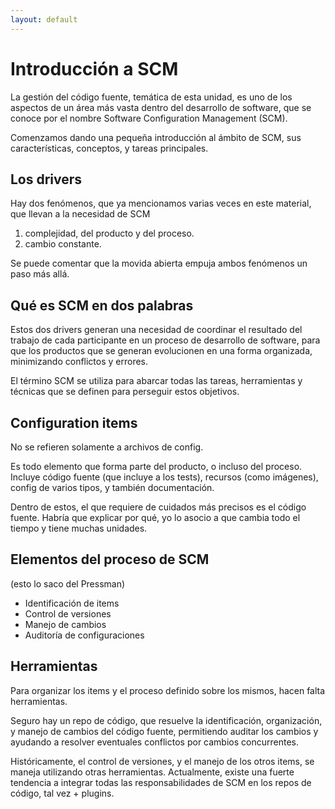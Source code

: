 ```yaml
---
layout: default
---
```


# Introducción a SCM
La gestión del código fuente, temática de esta unidad, es uno de los aspectos de un área más vasta dentro del desarrollo de software, que se conoce por el nombre Software Configuration Management (SCM).

Comenzamos dando una pequeña introducción al ámbito de SCM, sus características, conceptos, y tareas principales.


## Los drivers
Hay dos fenómenos, que ya mencionamos varias veces en este material, que llevan a la necesidad de SCM
1. complejidad, del producto y del proceso.
1. cambio constante.

Se puede comentar que la movida abierta empuja ambos fenómenos un paso más allá.


## Qué es SCM en dos palabras
Estos dos drivers generan una necesidad de coordinar el resultado del trabajo de cada participante en un proceso de desarrollo de software, para que los productos que se generan evolucionen en una forma organizada, minimizando conflictos y errores.

El término SCM se utiliza para abarcar todas las tareas, herramientas y técnicas que se definen para perseguir estos objetivos.


## Configuration items
No se refieren solamente a archivos de config. 

Es todo elemento que forma parte del producto, o incluso del proceso. 
Incluye código fuente (que incluye a los tests), recursos (como imágenes), config de varios tipos, y también documentación.

Dentro de estos, el que requiere de cuidados más precisos es el código fuente. 
Habría que explicar por qué, yo lo asocio a que cambia todo el tiempo y tiene muchas unidades.


## Elementos del proceso de SCM
(esto lo saco del Pressman)
- Identificación de items
- Control de versiones
- Manejo de cambios
- Auditoría de configuraciones


## Herramientas
Para organizar los items y el proceso definido sobre los mismos, hacen falta herramientas.

Seguro hay un repo de código, que resuelve la identificación, organización, y manejo de cambios del código fuente, permitiendo auditar los cambios y ayudando a resolver eventuales conflictos por cambios concurrentes.

Históricamente, el control de versiones, y el manejo de los otros items, se maneja utilizando otras herramientas.
Actualmente, existe una fuerte tendencia a integrar todas las responsabilidades de SCM en los repos de código, tal vez + plugins.
